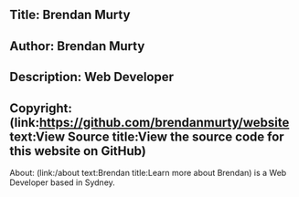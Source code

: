 Title: Brendan Murty
----
Author: Brendan Murty
----
Description: Web Developer
----
Copyright: (link:https://github.com/brendanmurty/website text:View Source title:View the source code for this website on GitHub)
----
About: (link:/about text:Brendan title:Learn more about Brendan) is a Web Developer based in Sydney.
